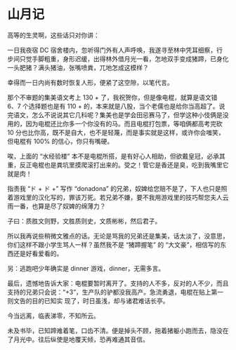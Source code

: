 # 山月记
高等的生灵啊，这些话只对你讲：

一日我夜宿 DC 宿舍楼内，忽听得门外有人声呼唤，我遂寻至林中凭耳细察，行步间只觉手脚粗重，身形迟缓，出得林外借月光一看，怎地双手变成猪蹄，已身化一头肥猪？满头猪油，张嘴喷粪，兀地怎成这模样？

幸得而一日内尚有数时恢复人形，便紧了这空隙，以笔代言。

那个不审题的集美语文考上 130 + 了，我祝贺你，但是像电棍，就算是语文错 6、7 个选择题也是有 110 + 的，本来就是八股，当个老儒也是给你当高超了。说完语文，怎么不说说其它几科呢？集美也是学会田忌赛马了，但学这种小伎俩是没用的，因为电棍还比你多一个你没有的马。而且电棍打包票，等咱俩都高考完砍 10 分也比你高，既不是自大，也不是轻蔑，而是事实就是这样，或许你会嗤笑，但电棍有 100% 的信心，你只有嘴硬。

唉，上面的 “水经验楼” 本不是电棍所搭，是有好心人相助，但欲戴皇冠，必承其重，反正电棍也是粪坑里摸爬滚打出来的。受之！管它是香还是臭，吃到我嘴里它就是肉！

指责我 “ド + ド +” 写作 “donadona” 的兄弟，奴婢给您赔不是了，下人也只是照着游戏里的汉化写的，罪该万死。若兄弟不嫌，要不我用游戏里的技巧帮您夫人云雨一番，也算是尽了奴婢的绵薄力？

子曰：质胜文则野，文胜质则史，文质彬彬，然后君子。

所以我再说些稍微文雅点的话。无论是骂我的兄弟还是集美，话太淡了，没意思，你们这样不跟小学生骂人一样？虽然我不是 “猪蹄握笔” 的 “大文豪”，相信写的东西还是好看爱看的。

另：逃跑吧少年确实是 dinner 游戏，dinner，无需多言。

最后，遗憾地告诉大家：电棍要暂时离开了。支持的人不多，反对的人不少，而且支持的兄弟只会说：“+3”，生产队的驴都没我高产。急流勇退，电棍在贴上第一则文告的目的已知实 现了，时日虽浅，却与诸君难话长亭。

今当远离，临表涕零，不知所云。

未及书毕，已知蹄难着笔，口齿不清。便是掉头不顾，拖着猪躯小跑而去，隐没在了月光中。往后纵使是地覆天倾，恐再难通其音信。
